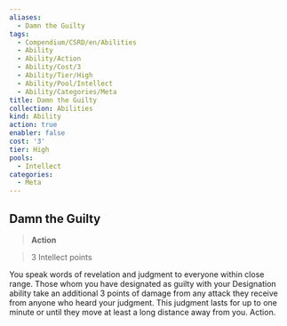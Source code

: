 ```yaml
---
aliases:
  - Damn the Guilty
tags:
  - Compendium/CSRD/en/Abilities
  - Ability
  - Ability/Action
  - Ability/Cost/3
  - Ability/Tier/High
  - Ability/Pool/Intellect
  - Ability/Categories/Meta
title: Damn the Guilty
collection: Abilities
kind: Ability
action: true
enabler: false
cost: '3'
tier: High
pools:
  - Intellect
categories:
  - Meta
---
```

## Damn the Guilty    
>**Action**    
>3 Intellect points  
    
You speak words of revelation and judgment to everyone within close range. Those whom you have designated as guilty with your Designation ability take an additional 3 points of damage from any attack they receive from anyone who heard your judgment. This judgment lasts for up to one minute or until they move at least a long distance away from you. Action.
